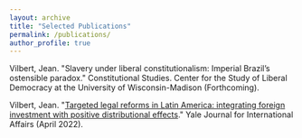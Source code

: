 ```yaml
---
layout: archive
title: "Selected Publications"
permalink: /publications/
author_profile: true
---
```



Vilbert, Jean. "Slavery under liberal constitutionalism: Imperial Brazil’s ostensible paradox." Constitutional Studies. Center for the Study of Liberal Democracy at the University of Wisconsin-Madison (Forthcoming).

Vilbert, Jean. "[Targeted legal reforms in Latin America: integrating foreign investment with positive distributional effects](https://www.yalejournal.org/publications/targeted-legal-reforms-in-latin-america-integrating-foreign-investment-with-positive-distributional-effects)." Yale Journal for International Affairs (April 2022).
